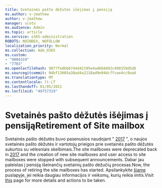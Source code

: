 ```yaml
---
title: Svetainės pašto dėžutės išėjimas į pensiją
ms.author: v-jmathew
author: v-jmathew
manager: scotv
ms.audience: Admin
ms.topic: article
ms.service: o365-administration
ROBOTS: NOINDEX, NOFOLLOW
localization_priority: Normal
ms.collection: Adm_O365
ms.custom:
- "9004319"
- "7703"
ms.openlocfilehash: 9077fe8bb6744d42195e4a46b8492c498159d5d6
ms.sourcegitcommit: 04bf13605a30ad4a2218ad9e94dcffcee4cc9aa6
ms.translationtype: MT
ms.contentlocale: lt-LT
ms.lasthandoff: 01/05/2021
ms.locfileid: "49757319"
---
```

# <a name="retirement-of-site-mailbox"></a><span data-ttu-id="3999a-102">Svetainės pašto dėžutės išėjimas į pensiją</span><span class="sxs-lookup"><span data-stu-id="3999a-102">Retirement of Site mailbox</span></span>

<span data-ttu-id="3999a-103">Svetainės pašto dėžutės buvo pasenusios naudojant " [2017](https://techcommunity.microsoft.com/t5/microsoft-sharepoint-blog/deprecation-of-site-mailboxes/ba-p/93028) ", o naujos svetainės pašto dėžutės ir vartotojų prieigos prie svetainės pašto dėžutės sukurtos su vėlesniais skelbimais.</span><span class="sxs-lookup"><span data-stu-id="3999a-103">The site mailboxes were deprecated back in [2017](https://techcommunity.microsoft.com/t5/microsoft-sharepoint-blog/deprecation-of-site-mailboxes/ba-p/93028) and the creation of new site mailboxes and user access to site mailboxes were stopped with subsequent announcements.</span></span> <span data-ttu-id="3999a-104">Dabar jau paleistas į pensiją išeinančių svetainių pašto dėžučių procesas.</span><span class="sxs-lookup"><span data-stu-id="3999a-104">Now, the process of retiring the site mailboxes has started.</span></span> <span data-ttu-id="3999a-105">Apsilankykite [šiame](https://aka.ms/SiteMailboxRetirement) puslapyje, jei reikia daugiau informacijos ir veiksmų, kurių reikia imtis.</span><span class="sxs-lookup"><span data-stu-id="3999a-105">Visit [this](https://aka.ms/SiteMailboxRetirement) page for more details and actions to be taken.</span></span>
